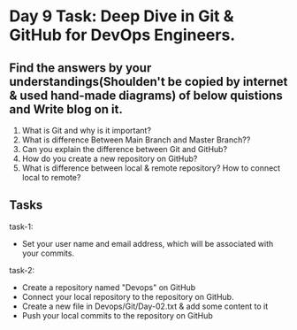 # Day 9 Task: Deep Dive in Git & GitHub for DevOps Engineers.

## Find the answers by your understandings(Shoulden't be copied by internet & used hand-made diagrams) of below quistions and Write blog on it.

1. What is Git and why is it important?
2. What is difference Between Main Branch and Master Branch??
3. Can you explain the difference between Git and GitHub?
4. How do you create a new repository on GitHub?
5. What is difference between local & remote repository? How to connect local to remote?

## Tasks

task-1:

- Set your user name and email address, which will be associated with your commits.

task-2:

- Create a repository named "Devops" on GitHub
- Connect your local repository to the repository on GitHub.
- Create a new file in Devops/Git/Day-02.txt & add some content to it
- Push your local commits to the repository on GitHub